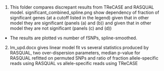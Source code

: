 1. This folder compares discrepant results from TReCASE and RASQUAL model.
significant_combined_spline.png show dependency of fraction of significant genes (at a cutoff listed in the legend) given that in other model they are significant (panels (a) and (b)) and given that in other model they are not significant (panels (c) and (d))
- The results are plotted vs number of fSNPs, spline-smoothed. 

2. lm_upd.docx gives linear model fit vs several statistics produced by RASQUAL, two over-dispersion parameters, median p-value for RASQUAL refitted on permuted SNPs and ratio of fraction allele-specific reads using RASQUAL vs allele-specific reads using TReCASE